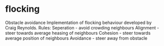 # flocking
Obstacle avoidance
Implementation of flocking behaviour developed by Craig Reynolds.
Rules:
Seperation - avoid crowding neighbours
Alignment - steer towards average heasing of neighbours
Cohesion - steer towards average position of neighbours
Avoidance - steer away from obstacle
